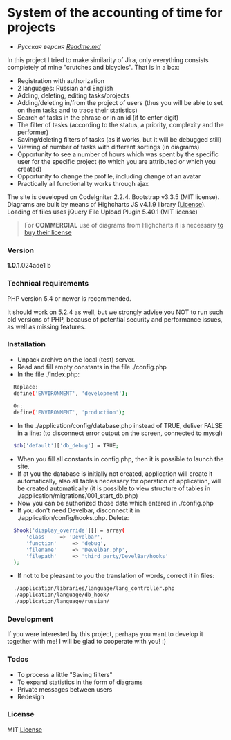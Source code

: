 # System of the accounting of time for projects

  - *Русская версия [Readme.md][RReadme]*

In this project I tried to make similarity of Jira, only everything consists completely of mine "crutches and bicycles". That is in a box:

  - Registration with authorization
  - 2 languages: Russian and English
  - Adding, deleting, editing tasks/projects
  - Adding/deleting in/from the project of users (thus you will be able to set on them tasks and to trace their statistics)
  - Search of tasks in the phrase or in an id (if to enter digit)
  - The filter of tasks (according to the status, a priority, complexity and the performer)
  - Saving/deleting filters of tasks (as if works, but it will be debugged still)
  - Viewing of number of tasks with different sortings (in diagrams)
  - Opportunity to see a number of hours which was spent by the specific user for the specific project (to which you are attributed or which you created)
  - Opportunity to change the profile, including change of an avatar
  - Practically all functionality works through ajax

The site is developed on CodeIgniter 2.2.4. Bootstrap v3.3.5 (MIT license). Diagrams are built by means of Highcharts JS v4.1.9 library ([License][HClicense]). Loading of files uses jQuery File Upload Plugin 5.40.1 (MIT license)


> For **COMMERCIAL** use of diagrams from Highcharts 
> it is necessary [to buy their license][shopHC]

### Version
**1.0.1**.024ade1 b

### Technical requirements
PHP version 5.4 or newer is recommended.

It should work on 5.2.4 as well, but we strongly advise you NOT to run such old versions of PHP, because of potential security and performance issues, as well as missing features.

### Installation

  - Unpack archive on the local (test) server.
  - Read and fill empty constants in the file ./config.php
  - In the file ./index.php:
  ```sh
	Replace:
	define('ENVIRONMENT', 'development');
	
	On:
	define('ENVIRONMENT', 'production');
  ```
  - In the ./application/config/database.php instead of TRUE, deliver FALSE in a line: (to disconnect error output on the screen, connected to mysql)
  ```sh
	$db['default']['db_debug'] = TRUE;
  ```
  - When you fill all constants in config.php, then it is possible to launch the site.
  - If at you the database is initially not created, application will create it automatically, also all tables necessary for operation of application, will be created automatically (it is possible to view structure of tables in ./application/migrations/001_start_db.php)
  - Now you can be authorized those data which entered in ./config.php
  - If you don't need Develbar, disconnect it in ./application/config/hooks.php. Delete:
  ```sh
	$hook['display_override'][] = array(
		'class'    => 'Develbar',
		'function'     => 'debug',
		'filename'     => 'Develbar.php',
		'filepath'     => 'third_party/DevelBar/hooks'
	);
  ```
  - If not to be pleasant to you the translation of words, correct it in files:
  ```sh
	./application/libraries/language/lang_controller.php
	./application/language/db_hook/
	./application/language/russian/
  ```

### Development

If you were interested by this project, perhaps you want to develop it together with me! I will be glad to cooperate with you! :)

### Todos

 - To process a little "Saving filters"
 - To expand statistics in the form of diagrams
 - Private messages between users
 - Redesign

### License
MIT [License][MITlicenseEn]

[//]: #
   [RReadme]: <https://github.com/kutorol/PsiTime>
   [HClicense]: <http://creativecommons.org/licenses/by-nc/3.0/>
   [shopHC]: <http://shop.highsoft.com/highcharts.html>
   [MITlicenseEn]: <https://opensource.org/licenses/MIT>
 
